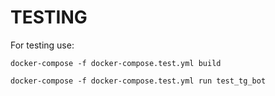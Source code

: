 # TESTING

For testing use:
```
docker-compose -f docker-compose.test.yml build

docker-compose -f docker-compose.test.yml run test_tg_bot
```
